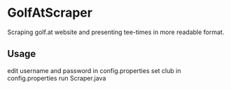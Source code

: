 # GolfAtScraper
Scraping golf.at website and presenting tee-times in more readable format.

## Usage
edit username and password in config.properties
set club in config.properties
run Scraper.java